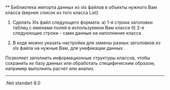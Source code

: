** Библиотека импорта данных из xls файлов в объекты нужного Вам класса (вернее список из того класса List<T>) 
1. Сделать Xls файл следующего формата:
  а) 1-я строка заголовки таблиц с именами полей в используемом Вам классе
  б) 2-я следуюющие строки - сами данные на наполнение класса

2. В коде можно указать настройки для замены разных заголовков из xls файла на нужные Вам, для унификации данных.


Позволяет заполнить информационные структуры классов, чтобы сохранить их базу данных или обработать специфическим образом, например выполнить расчет или анализ.

---

.Net standart 8.0
